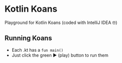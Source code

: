 # Kotlin Koans
Playground for Kotlin Koans (coded with IntelliJ IDEA 🤓)  

## Running Koans
- Each .kt has a `fun main()`
- Just click the green ▶️ (play) button to run them
